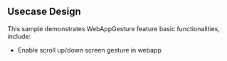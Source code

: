 ## Usecase Design

This sample demonstrates WebAppGesture feature basic functionalities, include:

* Enable scroll up/down screen gesture in webapp
